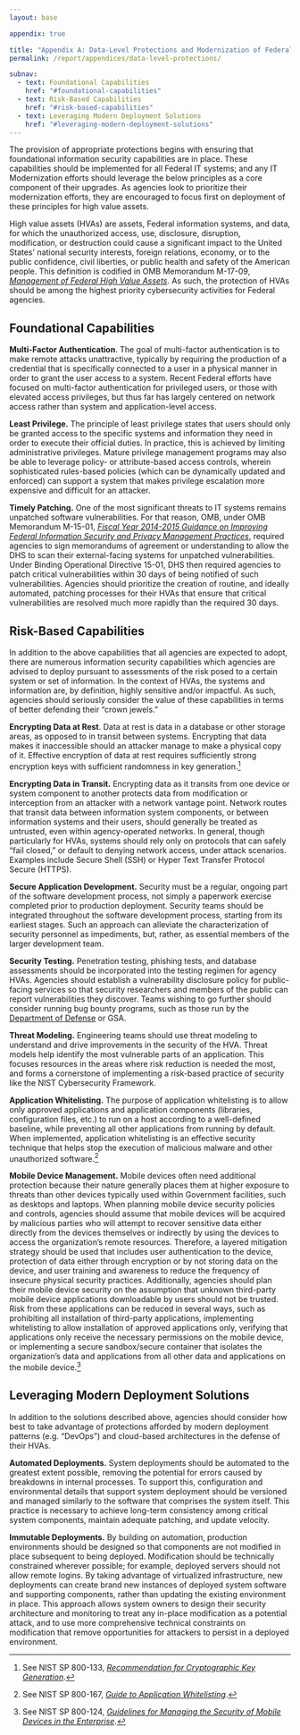 ```yaml
---
layout: base

appendix: true

title: "Appendix A: Data-Level Protections and Modernization of Federal IT"
permalink: /report/appendices/data-level-protections/

subnav:
  - text: Foundational Capabilities
    href: "#foundational-capabilities"
  - text: Risk-Based Capabilities
    href: "#risk-based-capabilities"
  - text: Leveraging Modern Deployment Solutions
    href: "#leveraging-modern-deployment-solutions"
---
```


The provision of appropriate protections begins with ensuring that
foundational information security capabilities are in place. These
capabilities should be implemented for all Federal IT systems; and any
IT Modernization efforts should leverage the below principles as a core
component of their upgrades. As agencies look to prioritize their
modernization efforts, they are encouraged to focus first on deployment
of these principles for high value assets.

High value assets (HVAs) are assets, Federal information systems, and
data, for which the unauthorized access, use, disclosure, disruption,
modification, or destruction could cause a significant impact to the
United States' national security interests, foreign relations, economy,
or to the public confidence, civil liberties, or public health and
safety of the American people. This definition is codified in OMB
Memorandum M-17-09, [*Management of Federal High Value Assets*][M-17-09]. As such, the protection of HVAs should be among the highest priority
cybersecurity activities for Federal agencies.

## Foundational Capabilities

**Multi-Factor Authentication**. The goal of multi-factor authentication
is to make remote attacks unattractive, typically by requiring the
production of a credential that is specifically connected to a user in a
physical manner in order to grant the user access to a system. Recent
Federal efforts have focused on multi-factor authentication for
privileged users, or those with elevated access privileges, but thus far
has largely centered on network access rather than system and
application-level access.

**Least Privilege.** The principle of least privilege states that users
should only be granted access to the specific systems and information
they need in order to execute their official duties. In practice, this
is achieved by limiting administrative privileges. Mature privilege
management programs may also be able to leverage policy- or
attribute-based access controls, wherein sophisticated rules-based
policies (which can be dynamically updated and enforced) can support a
system that makes privilege escalation more expensive and difficult for
an attacker.

**Timely Patching.** One of the most significant threats to IT systems
remains unpatched software vulnerabilities. For that reason, OMB, under
OMB Memorandum M-15-01, [*Fiscal Year 2014-2015 Guidance on Improving Federal Information Security and Privacy Management Practices*][M-15-01], required
agencies to sign memorandums of agreement or understanding to allow the
DHS to scan their external-facing systems for unpatched vulnerabilities.
Under Binding Operational Directive 15-01, DHS then required agencies to
patch critical vulnerabilities within 30 days of being notified of such
vulnerabilities. Agencies should prioritize the creation of routine, and
ideally automated, patching processes for their HVAs that ensure that
critical vulnerabilities are resolved much more rapidly than the
required 30 days.

## Risk-Based Capabilities

In addition to the above capabilities that all agencies are expected to
adopt, there are numerous information security capabilities which
agencies are advised to deploy pursuant to assessments of the risk posed
to a certain system or set of information. In the context of HVAs, the
systems and information are, by definition, highly sensitive and/or
impactful. As such, agencies should seriously consider the value of
these capabilities in terms of better defending their “crown jewels.”

**Encrypting Data at Rest**. Data at rest is data in a database or other
storage areas, as opposed to in transit between systems. Encrypting that
data makes it inaccessible should an attacker manage to make a physical
copy of it. Effective encryption of data at rest requires sufficiently
strong encryption keys with sufficient randomness in key
generation.[^23]

**Encrypting Data in Transit.** Encrypting data as it transits from one
device or system component to another protects data from modification or
interception from an attacker with a network vantage point. Network
routes that transit data between information system components, or
between information systems and their users, should generally be treated
as untrusted, even within agency-operated networks. In general, though
particularly for HVAs, systems should rely only on protocols that can
safely “fail closed,” or default to denying network access, under attack
scenarios. Examples include Secure Shell (SSH) or Hyper Text Transfer
Protocol Secure (HTTPS).

**Secure Application Development.** Security must be a regular, ongoing
part of the software development process, not simply a paperwork
exercise completed prior to production deployment. Security teams should
be integrated throughout the software development process, starting from
its earliest stages. Such an approach can alleviate the characterization
of security personnel as impediments, but, rather, as essential members
of the larger development team.

**Security Testing.** Penetration testing, phishing tests, and database
assessments should be incorporated into the testing regimen for agency
HVAs. Agencies should establish a vulnerability disclosure policy for
public-facing services so that security researchers and members of the
public can report vulnerabilities they discover. Teams wishing to go
further should consider running bug bounty programs, such as those run
by the [Department of Defense][HACK-THE-PENTAGON] or GSA.

**Threat Modeling.** Engineering teams should use threat modeling to
understand and drive improvements in the security of the HVA. Threat
models help identify the most vulnerable parts of an application. This
focuses resources in the areas where risk reduction is needed the most,
and forms a cornerstone of implementing a risk-based practice of
security like the NIST Cybersecurity Framework.

**Application Whitelisting.** The purpose of application whitelisting is
to allow only approved applications and application components
(libraries, configuration files, etc.) to run on a host according to a
well-defined baseline, while preventing all other applications from
running by default. When implemented, application whitelisting is an
effective security technique that helps stop the execution of malicious
malware and other unauthorized software.[^25]

**Mobile Device Management.** Mobile devices often need additional
protection because their nature generally places them at higher exposure
to threats than other devices typically used within Government
facilities, such as desktops and laptops. When planning mobile device
security policies and controls, agencies should assume that mobile
devices will be acquired by malicious parties who will attempt to
recover sensitive data either directly from the devices themselves or
indirectly by using the devices to access the organization’s remote
resources. Therefore, a layered mitigation strategy should be used that
includes user authentication to the device, protection of data either
through encryption or by not storing data on the device, and user
training and awareness to reduce the frequency of insecure physical
security practices. Additionally, agencies should plan their mobile
device security on the assumption that unknown third-party mobile device
applications downloadable by users should not be trusted. Risk from
these applications can be reduced in several ways, such as prohibiting
all installation of third-party applications, implementing whitelisting
to allow installation of approved applications only, verifying that
applications only receive the necessary permissions on the mobile
device, or implementing a secure sandbox/secure container that isolates
the organization’s data and applications from all other data and
applications on the mobile device.[^26]

## Leveraging Modern Deployment Solutions

In addition to the solutions described above, agencies should consider
how best to take advantage of protections afforded by modern deployment
patterns (e.g. “DevOps”) and cloud-based architectures in the defense of
their HVAs.

**Automated Deployments.** System deployments should be automated to the
greatest extent possible, removing the potential for errors caused by
breakdowns in internal processes. To support this, configuration and
environmental details that support system deployment should be versioned
and managed similarly to the software that comprises the system itself.
This practice is necessary to achieve long-term consistency among
critical system components, maintain adequate patching, and update
velocity.

**Immutable Deployments.** By building on automation, production
environments should be designed so that components are not modified in
place subsequent to being deployed. Modification should be technically
constrained wherever possible; for example, deployed servers should not
allow remote logins. By taking advantage of virtualized infrastructure,
new deployments can create brand new instances of deployed system
software and supporting components, rather than updating the existing
environment in place. This approach allows system owners to design their
security architecture and monitoring to treat any in-place modification
as a potential attack, and to use more comprehensive technical
constraints on modification that remove opportunities for attackers to
persist in a deployed environment.


[^23]: See NIST SP 800-133, [*Recommendation for Cryptographic Key Generation*][SP-800-133].

[^25]: See NIST SP 800-167, [*Guide to Application Whitelisting*][SP-800-167].

[^26]: See NIST SP 800-124, [*Guidelines for Managing the Security of Mobile Devices in the Enterprise*][SP-800-124].

[HACK-THE-PENTAGON]: https://www.usds.gov/report-to-congress/2017/07/hack-the-pentagon/

[M-17-09]: https://www.whitehouse.gov/sites/whitehouse.gov/files/omb/memoranda/2017/m-17-09.pdf

[M-15-01]: https://www.whitehouse.gov/sites/whitehouse.gov/files/omb/memoranda/2015/m-15-01.pdf

[SP-800-133]: http://nvlpubs.nist.gov/nistpubs/SpecialPublications/NIST.SP.800-133.pdf

[SP-800-167]: http://nvlpubs.nist.gov/nistpubs/SpecialPublications/NIST.SP.800-167.pdf

[SP-800-124]: http://nvlpubs.nist.gov/nistpubs/SpecialPublications/NIST.SP.800-124r1.pdf
